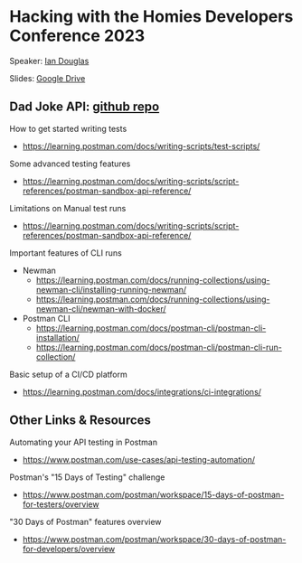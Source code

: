 # Hacking with the Homies Developers Conference 2023

Speaker: [Ian Douglas](https://twitter.com/iandouglas736) 

Slides: [Google Drive](https://docs.google.com/presentation/d/1GjzWv-b9T_5jGBQhRVjt9MLXFFiZzYUhXSHfNcTZHCQ/edit#slide=id.g1f375e5baaf_0_0)

Dad Joke API: [github repo](https://github.com/iandouglas/dadjokes)
---

How to get started writing tests
- https://learning.postman.com/docs/writing-scripts/test-scripts/


Some advanced testing features
- https://learning.postman.com/docs/writing-scripts/script-references/postman-sandbox-api-reference/


Limitations on Manual test runs
- https://learning.postman.com/docs/writing-scripts/script-references/postman-sandbox-api-reference/


Important features of CLI runs
- Newman
  - https://learning.postman.com/docs/running-collections/using-newman-cli/installing-running-newman/
  - https://learning.postman.com/docs/running-collections/using-newman-cli/newman-with-docker/
- Postman CLI
  - https://learning.postman.com/docs/postman-cli/postman-cli-installation/
  - https://learning.postman.com/docs/postman-cli/postman-cli-run-collection/


Basic setup of a CI/CD platform
- https://learning.postman.com/docs/integrations/ci-integrations/


## Other Links & Resources

Automating your API testing in Postman
- https://www.postman.com/use-cases/api-testing-automation/

Postman's "15 Days of Testing" challenge
- https://www.postman.com/postman/workspace/15-days-of-postman-for-testers/overview

"30 Days of Postman" features overview
- https://www.postman.com/postman/workspace/30-days-of-postman-for-developers/overview
